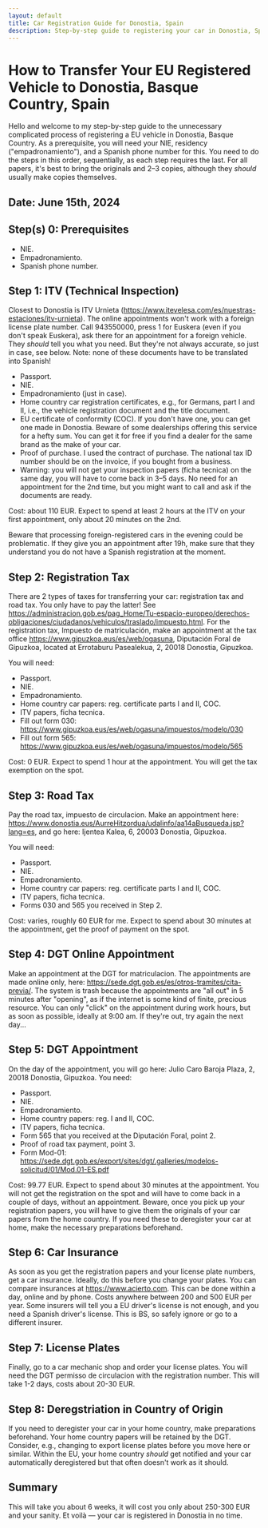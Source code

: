 ```yaml
---
layout: default
title: Car Registration Guide for Donostia, Spain
description: Step-by-step guide to registering your car in Donostia, Spain.
---
```


<!-- Meta tags for SEO -->
<meta name="keywords" content="car registration, Donostia, Basque Country, Spain,
DGT, vehicle registration, how to register car, guía de registro de vehículos,
San Sebastián,
Matricular un vehículo proveniente de la UE en España,
Impuesto de matriculación,
Dirección General De Tráfico De Guipúzcoa,
Impuesto de Circulación,
permisso de circulacion
MATRICULACIÓN DE VEHÍCULOS NUEVOS Y VEHÍCULOS PROVENIENTES DEL EXTRANJERO,
cómo registrar coche">
<meta name="description" content="Step-by-step guide to registering your car in Donostia, Spain">
<meta name="author" content="Mazen Ali">

# How to Transfer Your EU Registered Vehicle to Donostia, Basque Country, Spain

Hello and welcome to my step-by-step guide
to the unnecessary complicated process of registering a EU vehicle in Donostia, Basque Country.
As a prerequisite, you will need your NIE, residency ("empadronamiento"),
and a Spanish phone number for this.
You need to do the steps in this order, sequentially, as each step requires the last.
For all papers, it's best to bring the originals and 2–3 copies, although they *should* usually make copies themselves.

## Date: June 15th, 2024

## Step(s) 0: Prerequisites

- NIE.
- Empadronamiento.
- Spanish phone number.

## Step 1: ITV (Technical Inspection)

Closest to Donostia is ITV Urnieta (https://www.itevelesa.com/es/nuestras-estaciones/itv-urnieta). The online appointments won't work with a foreign license plate number. Call 943550000, press 1 for Euskera (even if you don't speak Euskera), ask there for an appointment for a foreign vehicle. They *should* tell you what you need. But they're not always accurate, so just in case, see below. Note: none of these documents have to be translated into Spanish!

- Passport.
- NIE.
- Empadronamiento (just in case).
- Home country car registration certificates, e.g., for Germans, part I and II, i.e., the vehicle registration document and the title document.
- EU certificate of conformity (COC). If you don't have one, you can get one made in Donostia. Beware of some dealerships offering this service for a hefty sum. You can get it for free if you find a dealer for the same brand as the make of your car.
- Proof of purchase. I used the contract of purchase. The national tax ID number should be on the invoice, if you bought from a business.
- Warning: you will not get your inspection papers (ficha tecnica) on the same day, you will have to come back in 3–5 days.
No need for an appointment for the 2nd time, but you might want to call and ask if the documents
are ready.

Cost: about 110 EUR. Expect to spend at least 2 hours at the ITV on your first appointment, only about 20 minutes on the 2nd.

Beware that processing foreign-registered cars in the evening could be problematic. If they give you an appointment after 19h, make sure that they understand you do not have a Spanish registration at the moment.

## Step 2: Registration Tax

There are 2 types of taxes for transferring your car:
registration tax and road tax. You only have to pay the latter! See
https://administracion.gob.es/pag_Home/Tu-espacio-europeo/derechos-obligaciones/ciudadanos/vehiculos/traslado/impuesto.html.
For the registration tax, Impuesto de matriculación, make an appointment at the tax office
https://www.gipuzkoa.eus/es/web/ogasuna, Diputación Foral de Gipuzkoa,
located at Errotaburu Pasealekua, 2, 20018 Donostia, Gipuzkoa.

You will need:
- Passport.
- NIE.
- Empadronamiento.
- Home country car papers: reg. certificate parts I and II, COC.
- ITV papers, ficha tecnica.
- Fill out form 030: https://www.gipuzkoa.eus/es/web/ogasuna/impuestos/modelo/030
- Fill out form 565: https://www.gipuzkoa.eus/es/web/ogasuna/impuestos/modelo/565

Cost: 0 EUR. Expect to spend 1 hour at the appointment. You will get the tax exemption on the spot.

## Step 3: Road Tax

Pay the road tax, impuesto de circulacion. Make an appointment here: https://www.donostia.eus/AurreHitzordua/udalinfo/aa14aBusqueda.jsp?lang=es, and go here: Ijentea Kalea, 6, 20003 Donostia, Gipuzkoa.

You will need:
- Passport.
- NIE.
- Empadronamiento.
- Home country car papers: reg. certificate parts I and II, COC.
- ITV papers, ficha tecnica.
- Forms 030 and 565 you received in Step 2.

Cost: varies, roughly 60 EUR for me.
Expect to spend about 30 minutes at the appointment, get the proof of payment on the spot.

## Step 4: DGT Online Appointment

Make an appointment at the DGT for matriculacion.
The appointments are made online only,
here: https://sede.dgt.gob.es/es/otros-tramites/cita-previa/.
The system is trash because the appointments are "all out" in 5 minutes after "opening",
as if the internet is some kind of finite, precious resource.
You can only "click" on the appointment during work hours, but as soon as possible, ideally at 9:00 am.
If they're out, try again the next day...

## Step 5: DGT Appointment

On the day of the appointment, you will go here: Julio Caro Baroja Plaza, 2, 20018 Donostia, Gipuzkoa. You need:

- Passport.
- NIE.
- Empadronamiento.
- Home country papers: reg. I and II, COC.
- ITV papers, ficha tecnica.
- Form 565 that you received at the Diputación Foral, point 2.
- Proof of road tax payment, point 3.
- Form Mod-01: https://sede.dgt.gob.es/export/sites/dgt/.galleries/modelos-solicitud/01/Mod.01-ES.pdf

Cost: 99.77 EUR. Expect to spend about 30 minutes at the appointment.
You will not get the registration on the spot and will have to come back in a couple of days, without an appointment.
Beware, once you pick up your registration papers, you will have to give them the originals of your car papers from the home country.
If you need these to deregister your car at home, make the necessary preparations beforehand.

## Step 6: Car Insurance

As soon as you get the registration papers and your license plate numbers, get a car insurance.
Ideally, do this before you change your plates.
You can compare insurances at https://www.acierto.com.
This can be done within a day, online and by phone.
Costs anywhere between 200 and 500 EUR per year.
Some insurers will tell you a EU driver's license is not enough, and you need a Spanish driver's license.
This is BS, so safely ignore or go to a different insurer.

## Step 7: License Plates

Finally, go to a car mechanic shop and order your license plates.
You will need the DGT permisso de circulacion with the registration number.
This will take 1-2 days, costs about 20-30 EUR.

## Step 8: Deregstriation in Country of Origin

If you need to deregister your car in your home country, make preparations beforehand. Your home country papers will be retained by the DGT. Consider, e.g., changing to export license plates before you move here or similar. Within the EU, your home country *should* get notified and your car automatically deregistered but that often doesn't work as it should.

## Summary

This will take you about 6 weeks, it will cost you only about 250-300 EUR and your sanity.
Et voilà &mdash; your car is registered in Donostia in no time.
